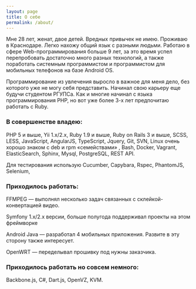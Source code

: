 ```yaml
---
layout: page
title: О себе
permalink: /about/
---
```


Мне 28 лет, женат, двое детей. Вредных привычек не имею. Проживаю в
Краснодаре. Легко нахожу общий язык с разными людьми.
Работаю в сфере Web-программирования больше 9 лет, за это время успел
перепробовать достаточно много разных технологий, а также поработать
системным программистом и программистом для мобильных телефонов на базе
Android OS.

Программирование из увлечения выросло в важное для меня дело, без
которого уже не могу себя представить. Начинал свою карьеру еще будучи
студентом РГУПСа. Как и многие начинал с языка программирования PHP,
но вот уже более 3-х лет предпочитаю работать с Ruby.

### В совершенстве владею:

PHP 5 и выше, Yii 1.x/2.x, Ruby 1.9 и выше, Ruby on Rails 3 и выше, SCSS,
LESS, JavaScript, AngularJS, TypeScript, Jquery, Git, SVN, Linux очень хорошо знаком с deb и rpm «семействами»
, Bash, Docker, Vagrant, ElasticSearch, Sphinx, Mysql, PostgreSQL, REST API.

Для тестирования использую Cucumber, Capybara, Rspec, PhantomJS, Selenium,  

### Приходилось работать:

FFMPEG — выполнял несколько задач связанных с склейкой-конвертацией видео.

Symfony 1.x/2.x версии, больше полугода поддерживал проекты на этом фреймворке

Android Java — разработал 4 мобильных приложения. Развите в эту сторону также интересует.

OpenWRT — переделывал прошивку под нужны заказчика.

### Приходилось работать но совсем немного:

Backbone.js, C#, Dart.js, OpenVZ, KVM.